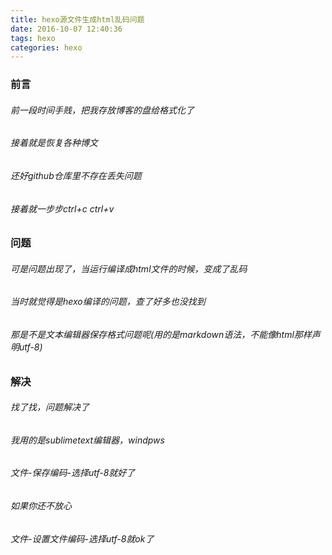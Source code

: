 ```yaml
---
title: hexo源文件生成html乱码问题
date: 2016-10-07 12:40:36
tags: hexo
categories: hexo
---
```


### 前言
###### 前一段时间手贱，把我存放博客的盘给格式化了
###### 接着就是恢复各种博文
###### 还好github仓库里不存在丢失问题
###### 接着就一步步ctrl+c  ctrl+v

### 问题
###### 可是问题出现了，当运行编译成html文件的时候，变成了乱码
###### 当时就觉得是hexo编译的问题，查了好多也没找到
###### 那是不是文本编辑器保存格式问题呢(用的是markdown语法，不能像html那样声明utf-8)

### 解决
###### 找了找，问题解决了
###### 我用的是sublimetext编辑器，windpws
###### 文件-保存编码-选择utf-8就好了
###### 如果你还不放心
###### 文件-设置文件编码-选择utf-8就ok了
